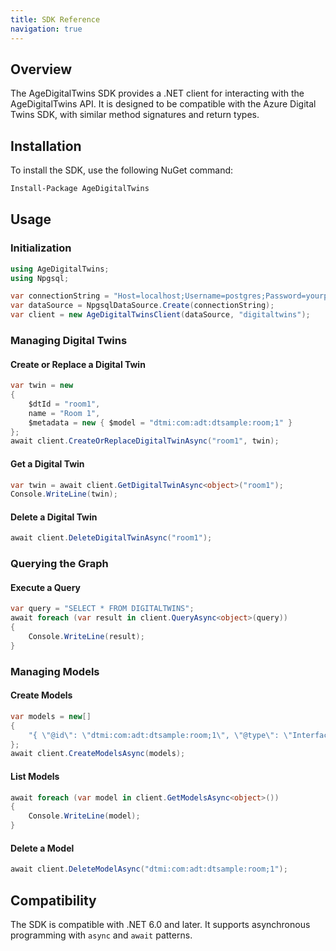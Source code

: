 ```yaml
---
title: SDK Reference
navigation: true
---
```


## Overview

The AgeDigitalTwins SDK provides a .NET client for interacting with the AgeDigitalTwins API. It is designed to be compatible with the Azure Digital Twins SDK, with similar method signatures and return types.

## Installation

To install the SDK, use the following NuGet command:

```bash
Install-Package AgeDigitalTwins
```

## Usage

### Initialization

```csharp
using AgeDigitalTwins;
using Npgsql;

var connectionString = "Host=localhost;Username=postgres;Password=yourpassword;Database=agedb";
var dataSource = NpgsqlDataSource.Create(connectionString);
var client = new AgeDigitalTwinsClient(dataSource, "digitaltwins");
```

### Managing Digital Twins

#### Create or Replace a Digital Twin

```csharp
var twin = new
{
    $dtId = "room1",
    name = "Room 1",
    $metadata = new { $model = "dtmi:com:adt:dtsample:room;1" }
};
await client.CreateOrReplaceDigitalTwinAsync("room1", twin);
```

#### Get a Digital Twin

```csharp
var twin = await client.GetDigitalTwinAsync<object>("room1");
Console.WriteLine(twin);
```

#### Delete a Digital Twin

```csharp
await client.DeleteDigitalTwinAsync("room1");
```

### Querying the Graph

#### Execute a Query

```csharp
var query = "SELECT * FROM DIGITALTWINS";
await foreach (var result in client.QueryAsync<object>(query))
{
    Console.WriteLine(result);
}
```

### Managing Models

#### Create Models

```csharp
var models = new[]
{
    "{ \"@id\": \"dtmi:com:adt:dtsample:room;1\", \"@type\": \"Interface\", \"displayName\": \"Room\" }"
};
await client.CreateModelsAsync(models);
```

#### List Models

```csharp
await foreach (var model in client.GetModelsAsync<object>())
{
    Console.WriteLine(model);
}
```

#### Delete a Model

```csharp
await client.DeleteModelAsync("dtmi:com:adt:dtsample:room;1");
```

## Compatibility

The SDK is compatible with .NET 6.0 and later. It supports asynchronous programming with `async` and `await` patterns.
